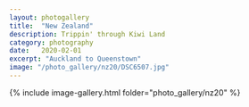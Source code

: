 ```yaml
---
layout: photogallery
title:  "New Zealand"
description: Trippin' through Kiwi Land
category: photography
date:   2020-02-01
excerpt: "Auckland to Queenstown"
image: "/photo_gallery/nz20/DSC6507.jpg"
---
```

<!-- ## Berlin Over The Years -->
{% include image-gallery.html folder="photo_gallery/nz20" %}
